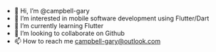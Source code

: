 - 👋 Hi, I’m @campbell-gary
- 👀 I’m interested in mobile software development using Flutter/Dart
- 🌱 I’m currently learning Flutter
- 💞️ I’m looking to collaborate on Github
- 📫 How to reach me campbell-gary@outlook.com

<!---
campbell-gary/campbell-gary is a ✨ special ✨ repository because its `README.md` (this file) appears on your GitHub profile.
You can click the Preview link to take a look at your changes.
--->
